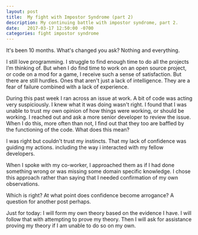 ```yaml
---
layout: post
title:  My fight with Impostor Syndrome (part 2)
description: My continuing battle with impostor syndrome, part 2.
date:   2017-03-17 12:50:00 -0700
categories: fight impostor syndrome
---
```


It's been 10 months. What's changed you ask? Nothing and everything.

I still love programming. I struggle to find enough time to do all the projects I’m thinking of. But when I do find time to work on an open source project, or code on a mod for a game, I receive such a sense of satisfaction. But there are still hurdles. Ones that aren't just a lack of intelligence. They are a fear of failure combined with a lack of experience.

During this past week I ran across an issue at work. A bit of code was acting very suspiciously. I knew what it was doing wasn't right. I found that I was unable to trust my own opinion of how things were working, or should be working. I reached out and ask a more senior developer to review the issue.  When I do this, more often than not, I find out that they too are baffled by the functioning of the code. What does this mean?

I was right but couldn't trust my instincts. That my lack of confidence was guiding my actions. including the way i interacted with my fellow developers.

When I spoke with my co-worker, I approached them as if I had done something wrong or was missing some domain specific knowledge. I chose this approach rather than saying that I needed confirmation of my own observations.

Which is right? At what point does confidence become arrogance? A question for another post perhaps.

Just for today: I will form my own theory based on the evidence I have. I will follow that with attempting to prove my theory. Then I will ask for assistance proving my theory if I am unable to do so on my own.
